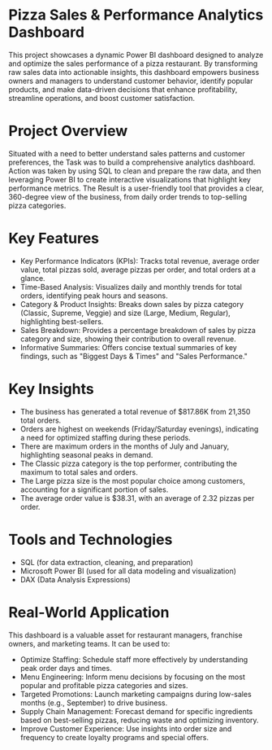 # Pizza Sales & Performance Analytics Dashboard
This project showcases a dynamic Power BI dashboard designed to analyze and optimize the sales performance of a pizza restaurant. By transforming raw sales data into actionable insights, this dashboard empowers business owners and managers to understand customer behavior, identify popular products, and make data-driven decisions that enhance profitability, streamline operations, and boost customer satisfaction.
# Project Overview
Situated with a need to better understand sales patterns and customer preferences, the Task was to build a comprehensive analytics dashboard. Action was taken by using SQL to clean and prepare the raw data, and then leveraging Power BI to create interactive visualizations that highlight key performance metrics. The Result is a user-friendly tool that provides a clear, 360-degree view of the business, from daily order trends to top-selling pizza categories.
# Key Features
 * Key Performance Indicators (KPIs): Tracks total revenue, average order value, total pizzas sold, average pizzas per order, and total orders at a glance.
 * Time-Based Analysis: Visualizes daily and monthly trends for total orders, identifying peak hours and seasons.
 * Category & Product Insights: Breaks down sales by pizza category (Classic, Supreme, Veggie) and size (Large, Medium, Regular), highlighting best-sellers.
 * Sales Breakdown: Provides a percentage breakdown of sales by pizza category and size, showing their contribution to overall revenue.
 * Informative Summaries: Offers concise textual summaries of key findings, such as "Biggest Days & Times" and "Sales Performance."
# Key Insights
 * The business has generated a total revenue of $817.86K from 21,350 total orders.
 * Orders are highest on weekends (Friday/Saturday evenings), indicating a need for optimized staffing during these periods.
 * There are maximum orders in the months of July and January, highlighting seasonal peaks in demand.
 * The Classic pizza category is the top performer, contributing the maximum to total sales and orders.
 * The Large pizza size is the most popular choice among customers, accounting for a significant portion of sales.
 * The average order value is $38.31, with an average of 2.32 pizzas per order.
# Tools and Technologies
 * SQL (for data extraction, cleaning, and preparation)
 * Microsoft Power BI (used for all data modeling and visualization)
 * DAX (Data Analysis Expressions)
# Real-World Application
This dashboard is a valuable asset for restaurant managers, franchise owners, and marketing teams. It can be used to:
 * Optimize Staffing: Schedule staff more effectively by understanding peak order days and times.
 * Menu Engineering: Inform menu decisions by focusing on the most popular and profitable pizza categories and sizes.
 * Targeted Promotions: Launch marketing campaigns during low-sales months (e.g., September) to drive business.
 * Supply Chain Management: Forecast demand for specific ingredients based on best-selling pizzas, reducing waste and optimizing inventory.
 * Improve Customer Experience: Use insights into order size and frequency to create loyalty programs and special offers.
